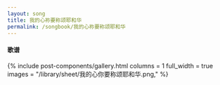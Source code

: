 ```yaml
---
layout: song
title: 我的心祢要称颂耶和华
permalink: /songbook/我的心祢要称颂耶和华
---
```


#### 歌谱

{% include post-components/gallery.html
    columns = 1
    full_width = true
    images = "/library/sheet/我的心你要称颂耶和华.png,"
%}
